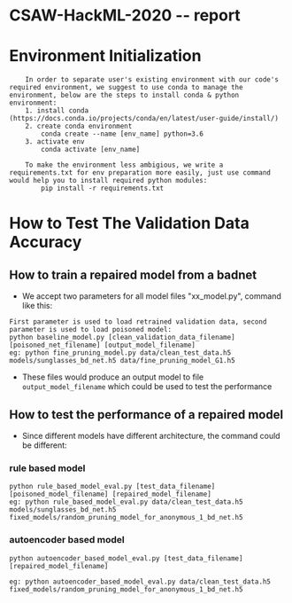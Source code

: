 CSAW-HackML-2020 -- report
======

# Environment Initialization
```
    In order to separate user's existing environment with our code's required environment, we suggest to use conda to manage the environment, below are the steps to install conda & python environment:
    1. install conda (https://docs.conda.io/projects/conda/en/latest/user-guide/install/)
    2. create conda environment
        conda create --name [env_name] python=3.6
    3. activate env
        conda activate [env_name]
    
    To make the environment less ambigious, we write a requirements.txt for env preparation more easily, just use command would help you to install required python modules:
        pip install -r requirements.txt
```

# How to Test The Validation Data Accuracy

## How to train a repaired model from a badnet
- We accept two parameters for all model files "xx_model.py", command like this:
```
First parameter is used to load retrained validation data, second parameter is used to load poisoned model:
python baseline_model.py [clean_validation_data_filename] [poisoned_net_filename] [output_model_filename]
eg: python fine_pruning_model.py data/clean_test_data.h5 models/sunglasses_bd_net.h5 data/fine_pruning_model_G1.h5
```
- These files would produce an output model to file `output_model_filename` which could be used to test the performance

## How to test the performance of a repaired model
- Since different models have different architecture, the command could be different:
### rule based model
```
python rule_based_model_eval.py [test_data_filename] [poisoned_model_filename] [repaired_model_filename]
eg: python rule_based_model_eval.py data/clean_test_data.h5 models/sunglasses_bd_net.h5 fixed_models/random_pruning_model_for_anonymous_1_bd_net.h5
```
### autoencoder based model
```
python autoencoder_based_model_eval.py [test_data_filename] [repaired_model_filename]

eg: python autoencoder_based_model_eval.py data/clean_test_data.h5 fixed_models/random_pruning_model_for_anonymous_1_bd_net.h5
```



